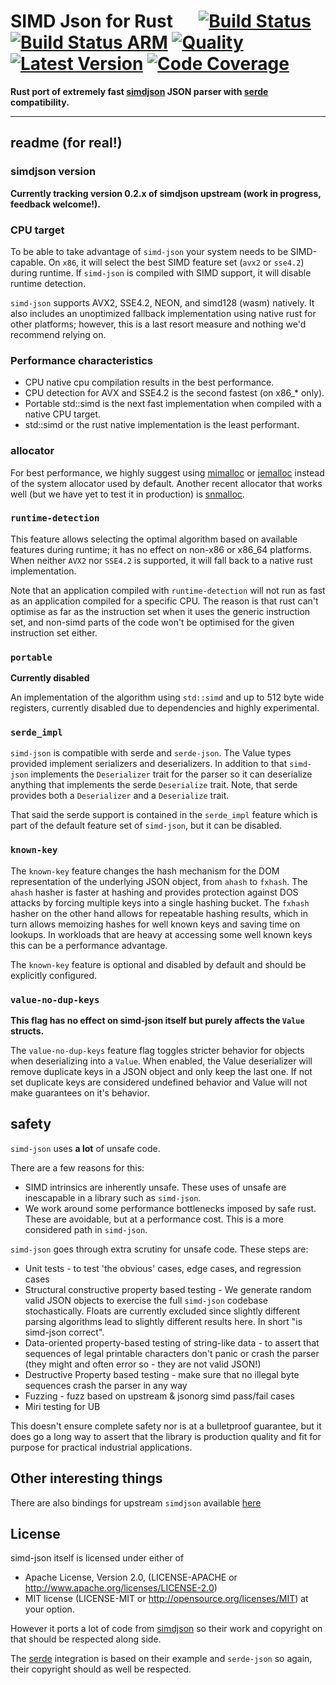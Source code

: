 # SIMD Json for Rust &emsp; [![Build Status]][simd-json.rs] [![Build Status ARM]][drone.io] [![Quality]][simd-json.rs]  [![Latest Version]][crates.io] [![Code Coverage]][coveralls]

[Build Status ARM]: https://cloud.drone.io/api/badges/simd-lite/simd-json/status.svg
[drone.io]: https://cloud.drone.io/simd-lite/simd-json
[Build Status]: https://github.com/simd-lite/simd-json/workflows/Tests/badge.svg
[Quality]: https://github.com/simd-lite/simd-json/workflows/Quality/badge.svg
[simd-json.rs]: https://simd-json.rs
[Latest Version]: https://img.shields.io/crates/v/simd-json.svg
[crates.io]: https://crates.io/crates/simd-json
[Code Coverage]: https://coveralls.io/repos/github/simd-lite/simd-json/badge.svg?branch=main
[coveralls]: https://coveralls.io/github/simd-lite/simd-json?branch=main

**Rust port of extremely fast [simdjson](https://github.com/lemire/simdjson) JSON parser with [serde][1] compatibility.**

---

## readme (for real!)

### simdjson version

**Currently tracking version 0.2.x of simdjson upstream (work in progress, feedback welcome!).**

### CPU target

To be able to take advantage of `simd-json` your system needs to be SIMD-capable. On `x86`, it will select the best SIMD feature set (`avx2` or `sse4.2`) during runtime. If `simd-json` is compiled with SIMD support, it will disable runtime detection.

`simd-json` supports AVX2, SSE4.2, NEON, and simd128 (wasm) natively. It also includes an unoptimized fallback implementation using native rust for other platforms; however, this is a last resort measure and nothing we'd recommend relying on.

### Performance characteristics

- CPU native cpu compilation results in the best performance.
- CPU detection for AVX and SSE4.2 is the second fastest (on x86_* only).
- Portable std::simd is the next fast implementation when compiled with a native CPU target.
- std::simd or the rust native implementation is the least performant.

### allocator

For best performance, we highly suggest using [mimalloc](https://crates.io/crates/mimalloc) or [jemalloc](https://crates.io/crates/jemalloc) instead of the system allocator used by default. Another recent allocator that works well (but we have yet to test it in production) is [snmalloc](https://github.com/microsoft/snmalloc).

### `runtime-detection`

This feature allows selecting the optimal algorithm based on available features during runtime; it has no effect on non-x86 or x86_64 platforms. When neither `AVX2` nor `SSE4.2` is supported, it will fall back to a native rust implementation.

Note that an application compiled with `runtime-detection` will not run as fast as an application compiled for a specific CPU. The reason is that rust can't optimise as far as the instruction set when it uses the generic instruction set, and non-simd parts of the code won't be optimised for the given instruction set either.

### `portable`

**Currently disabled**

An implementation of the algorithm using `std::simd` and up to 512 byte wide registers, currently disabled due to dependencies and highly experimental.

### `serde_impl`

`simd-json` is compatible with serde and `serde-json`. The Value types provided implement serializers and deserializers. In addition to that `simd-json` implements the `Deserializer` trait for the parser so it can deserialize anything that implements the serde `Deserialize` trait. Note, that serde provides both a `Deserializer` and a `Deserialize` trait.

That said the serde support is contained in the `serde_impl` feature which is part of the default feature set of `simd-json`, but it can be disabled.

### `known-key`

The `known-key` feature changes the hash mechanism for the DOM representation of the underlying JSON object, from `ahash` to `fxhash`. The `ahash` hasher is faster at hashing and provides protection against DOS attacks by forcing multiple keys into a single hashing bucket. The `fxhash` hasher on the other hand allows for repeatable hashing results, which in turn allows memoizing hashes for well known keys and saving time on lookups. In workloads that are heavy at accessing some well known keys this can be a performance advantage.

The `known-key` feature is optional and disabled by default and should be explicitly configured.

### `value-no-dup-keys`


**This flag has no effect on simd-json itself but purely affects the `Value` structs.**

The `value-no-dup-keys` feature flag toggles stricter behavior for objects when deserializing into a `Value`. When enabled, the Value deserializer will remove duplicate keys in a JSON object and only keep the last one. If not set duplicate keys are considered undefined behavior and Value will not make guarantees on it's behavior.

## safety

`simd-json` uses **a lot** of unsafe code.

There are a few reasons for this:

* SIMD intrinsics are inherently unsafe. These uses of unsafe are inescapable in a library such as `simd-json`.
* We work around some performance bottlenecks imposed by safe rust. These are avoidable, but at a performance cost. This is a more considered path in `simd-json`.


`simd-json` goes through extra scrutiny for unsafe code. These steps are:

* Unit tests - to test 'the obvious' cases, edge cases, and regression cases
* Structural constructive property based testing - We generate random valid JSON objects to exercise the full `simd-json` codebase stochastically. Floats are currently excluded since slightly different parsing algorithms lead to slightly different results here. In short "is simd-json correct".
* Data-oriented property-based testing of string-like data - to assert that sequences of legal printable characters don't panic or crash the parser (they might and often error so - they are not valid JSON!)
* Destructive Property based testing - make sure that no illegal byte sequences crash the parser in any way
* Fuzzing - fuzz based on upstream & jsonorg simd pass/fail cases
* Miri testing for UB

This doesn't ensure complete safety nor is at a bulletproof guarantee, but it does go a long way
to assert that the library is production quality and fit for purpose for practical industrial applications.

## Other interesting things

There are also bindings for upstream `simdjson` available [here](https://github.com/SunDoge/simdjson-rust)

## License

simd-json itself is licensed under either of

* Apache License, Version 2.0, (LICENSE-APACHE or http://www.apache.org/licenses/LICENSE-2.0)
* MIT license (LICENSE-MIT or http://opensource.org/licenses/MIT)
at your option.

However it ports a lot of code from [simdjson](https://github.com/lemire/simdjson) so their work and copyright on that should be respected along side.

The [serde][1] integration is based on their example and `serde-json` so again, their copyright should as well be respected.

[1]: https://serde.rs
